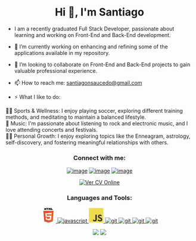 <h1 align="center">Hi 👋, I'm Santiago </h1>


- I am a recently graduated Full Stack Developer, passionate about learning and working on Front-End and Back-End development.

- 🔭 I’m currently working on enhancing and refining some of the applications available in my repository.

- 🤝 I’m looking to collaborate on Front-End and Back-End projects to gain valuable professional experience.

- 📫 How to reach me: santiagonsaucedo@gmail.com

- ⚡ What I like to do:

🤸‍♂️ Sports & Wellness: I enjoy playing soccer, exploring different training methods, and meditating to maintain a balanced lifestyle.  
      🎈 Music: I'm passionate about listening to rock and electronic music, and I love attending concerts and festivals.    
     🧘‍♂️ Personal Growth: I enjoy exploring topics like the Enneagram, astrology, self-discovery, and fostering meaningful relationships with others.


<h3 align="center">Connect with me:</h3>
<div align="center">

[![image](https://img.shields.io/badge/LinkedIn-0077B5?style=for-the-badge&logo=linkedin&logoColor=white)](https://www.linkedin.com/in/santiago--saucedo)
[![image](https://img.shields.io/badge/Instagram-E4405F?style=for-the-badge&logo=instagram&logoColor=white)](https://www.instagram.com/santisauced0/)
[![image](https://img.shields.io/badge/Gmail-D14836?style=for-the-badge&logo=gmail&logoColor=white)](mailto:santiagonsaucedo@gmail.com)
<div>
 <a href="https://santisaucedo.github.io/Presentacion/">
    <img src="https://img.shields.io/badge/Ver_CV-Online-4cbbf7?style=for-the-badge&logo=github" alt="Ver CV Online">
  </a>
</div>
</div>



<h3 align="center">Languages and Tools:</h3>

<p align="center"> 
  <a href="https://www.w3.org/html/" target="_blank"> 
   <img src="https://raw.githubusercontent.com/devicons/devicon/master/icons/html5/html5-original-wordmark.svg" alt="html5" width="40" height="40"/> 
  </a>
  <a href="https://cdn.jsdelivr.net" target="_blank"> 
  <img src="https://cdn.jsdelivr.net/gh/devicons/devicon@latest/icons/java/java-original-wordmark.svg" alt="javascript" width="40" height="40"/>
 </a>

  <a href="https://developer.mozilla.org/en-US/docs/Web/JavaScript" target="_blank"> 
    <img src="https://raw.githubusercontent.com/devicons/devicon/master/icons/javascript/javascript-original.svg" alt="javascript" width="40" height="40"/> 
  </a> 
   <a href="https://git-scm.com/" target="_blank"> 
    <img src="https://www.vectorlogo.zone/logos/git-scm/git-scm-icon.svg" alt="git" width="40" height="40"/> 

  <a href="https://cdn.jsdelivr.net" target="_blank"> 
  <img src="https://cdn.jsdelivr.net/gh/devicons/devicon@latest/icons/bootstrap/bootstrap-original-wordmark.svg" alt="git" width="40" height="40"/>
  </a>

  <a href="https://cdn.jsdelivr.net" target="_blank">
  <img src="https://cdn.jsdelivr.net/gh/devicons/devicon@latest/icons/mysql/mysql-original-wordmark.svg" alt="git" width="40" height="40"/>
   </a>       

 <a href="https://cdn.jsdelivr.net" target="_blank">
 <img src="https://cdn.jsdelivr.net/gh/devicons/devicon@latest/icons/canva/canva-original.svg" alt="git" width="40" height="40"/>
</a>        
     
</p>

<p align= "center">
  <img height= "150" src="https://github-readme-stats.vercel.app/api?username=santisaucedo&theme=react&show_icons=true&include_all_commits=true" />
  <img height= "150" src="https://github-readme-stats.vercel.app/api/top-langs/?username=santisaucedo&theme=react&layout=compact" />
</p>

